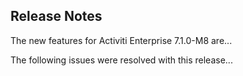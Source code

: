 ## Release Notes

The new features for Activiti Enterprise 7.1.0-M8 are... 

The following issues were resolved with this release... 